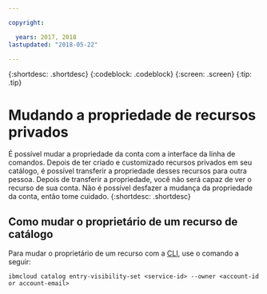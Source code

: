 ```yaml
---

copyright:

  years: 2017, 2018
lastupdated: "2018-05-22"

---
```


{:shortdesc: .shortdesc}
{:codeblock: .codeblock}
{:screen: .screen}
{:tip: .tip}

# Mudando a propriedade de recursos privados

É possível mudar a propriedade da conta com a interface da linha de comandos. Depois de ter criado e customizado recursos privados em seu catálogo, é possível transferir a propriedade desses recursos para outra pessoa. Depois de transferir a propriedade, você não será capaz de ver o recurso de sua conta. Não é possível desfazer a mudança da propriedade da conta, então tome cuidado.
{:shortdesc: .shortdesc}

## Como mudar o proprietário de um recurso de catálogo

Para mudar o proprietário de um recurso com a [CLI](/docs/cli/reference/bluemix_cli/bx_cli.html#ibmcloud_commands_settings), use o comando a seguir:

`ibmcloud catalog entry-visibility-set <service-id> --owner <account-id or account-email>`
